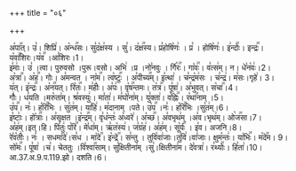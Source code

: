 +++
title = "०६"

+++


  
अ꣡पा꣢꣯त्। उ꣣। शिप्रि꣢। अ꣡न्ध꣢꣯सः। सु꣣द꣡क्ष꣢स्य । सु꣣। द꣡क्ष꣢꣯स्य। प्र꣣होषि꣡णः꣢ । प्र꣣ । होषि꣡णः꣢। इ꣢न्दोः꣢꣯। इन्द्रः꣢꣯। य꣡वा꣢꣯शिरः।य꣡व꣢꣯ ।आ꣣शिरः।1।  
इ꣣माः꣢। उ꣣ ।त्वा। पुरुवसो ।पुरू।वसो। अभि꣢ ।प्र ।नो꣣नवुः । र्गि꣡रः꣢꣯। गा꣡वः꣢꣯। व꣣त्स꣢म्। न। धे꣣न꣡वः꣢।2।  
अ꣡त्रा꣢꣯। अ꣡ह꣢꣯। गोः। अ꣣मन्वत । ना꣡म꣢꣯। त्व꣡ष्टुः꣢꣯ । अ꣣पीच्य꣢꣯म्। इ꣣त्था꣢ । च꣣न्द्र꣡म꣢सः । च꣣न्द्र꣢। म꣣सः।गृहे꣢। 3।  
य꣢त्। इ꣡न्द्रः꣢꣯। अ꣡न꣢꣯यत्। रि꣡तः꣢꣯। म꣣हीः꣢। अ꣣पः꣢। वृ꣡ष꣢꣯न्तमः। त꣡त्र꣢꣯। पू꣣षा꣢। अ꣣भुवत्। स꣡चा꣢꣯।4।  
गौः꣢। ध꣣यति ।मरु꣡ता꣢म्। श्र꣣वस्युः꣢। मा꣣ता꣢। म꣣घो꣡ना꣢म्। यु꣣क्ता꣢। व꣡ह्निः꣢꣯। र꣡था꣢꣯नाम् ।5।  
उ꣡प꣢꣯। नः꣣। ह꣡रि꣢꣯भिः । सु꣣त꣢म्। या꣣हि꣢। म꣣दानाम् ।पते। उ꣡प꣢꣯ ।नः꣣। ह꣡रि꣢꣯भिः ।सु꣣त꣢म्।6।  
इ꣣ष्टाः꣢। हो꣡त्राः꣢꣯। अ꣣सृक्षत ।इ꣡न्द्र꣢꣯म्। वृ꣣ध꣡न्तः꣢ अ꣣ध्वरे꣢। अ꣡च्छ꣢꣯। अ꣣वभृथ꣢म् ।अ꣣व।भृथ꣢म्। ओ꣡ज꣢꣯सा।7।  
अ꣣ह꣢म्।इत्।हि। पि꣣तुः꣢ प꣡रि꣢꣯। मे꣣धा꣢म्। ऋ꣣त꣡स्य꣢। ज꣣ग्र꣡ह꣢। अ꣣ह꣢म्। सू꣡र्यः꣢꣯ । इ꣣व। अजनि।8।  
रे꣣व꣡तीः꣢। नः꣣ । सधमा꣡दे꣢।स꣣ध । मा꣡दे꣢꣯। इ꣡न्द्रे꣢꣯। स꣣न्तु । तुवि꣡वा꣢जाः।तु꣣वि꣢।वा꣣जाः। क्षुम꣡न्तः꣢। या꣡भिः꣢꣯। म꣡दे꣢꣯म। 9।  
सो꣡मः꣢꣯। पू꣣षा꣢ ।च꣣। चेततुः ।वि꣡श्वा꣢꣯साम्। सु꣣क्षितीना꣢म् ।सु꣣।क्षितीना꣢म। दे꣣वत्रा꣢। र꣣थ्योः꣢꣯। हि꣣ता꣢।10।
आ.37.अ.9.प.119.झो। दशति।6।  
